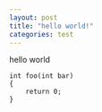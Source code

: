 ```yaml
---
layout: post
title: "hello world!"
categories: test
---
```

hello world


    int foo(int bar)
    {
        return 0;
    }

